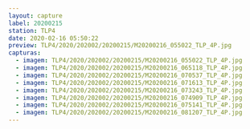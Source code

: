 ```yaml
---
layout: capture
label: 20200215
station: TLP4
date: 2020-02-16 05:50:22
preview: TLP4/2020/202002/20200215/M20200216_055022_TLP_4P.jpg
capturas:
  - imagem: TLP4/2020/202002/20200215/M20200216_055022_TLP_4P.jpg
  - imagem: TLP4/2020/202002/20200215/M20200216_065118_TLP_4P.jpg
  - imagem: TLP4/2020/202002/20200215/M20200216_070537_TLP_4P.jpg
  - imagem: TLP4/2020/202002/20200215/M20200216_071613_TLP_4P.jpg
  - imagem: TLP4/2020/202002/20200215/M20200216_073243_TLP_4P.jpg
  - imagem: TLP4/2020/202002/20200215/M20200216_074909_TLP_4P.jpg
  - imagem: TLP4/2020/202002/20200215/M20200216_075141_TLP_4P.jpg
  - imagem: TLP4/2020/202002/20200215/M20200216_081207_TLP_4P.jpg
---
```

